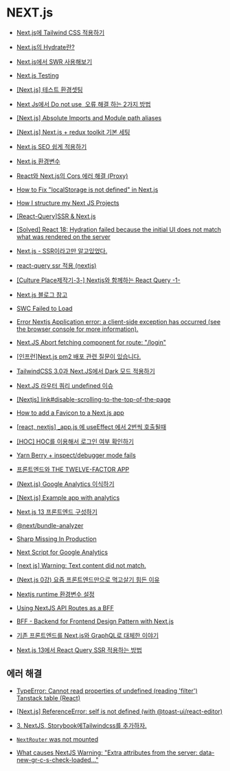 # NEXT.js

- [Next.js에 Tailwind CSS 적용하기](https://geonlee.tistory.com/235?category=371229)

- [Next.js의 Hydrate란?](https://helloinyong.tistory.com/315)

- [Next.js에서 SWR 사용해보기](https://kimsangyeon-github-io.vercel.app/blog/2022-02-23-swr-using-in-next)

- [Next.js Testing](https://nextjs.org/docs/testing)

- [[Next.js] 테스트 환경셋팅](https://dev-yakuza.posstree.com/ko/react/nextjs/test/)

- [Next Js에서 Do not use <img> 오류 해결 하는 2가지 방법](https://codemasterkimc.tistory.com/64)

- [[Next.js] Absolute Imports and Module path aliases](https://nextjs.org/docs/advanced-features/module-path-aliases)

- [[Next.js] Next.js + redux toolkit 기본 세팅](https://cotak.tistory.com/164)

- [Next.js SEO 쉽게 적용하기](https://kyounghwan01.github.io/blog/React/next/next-seo/)

- [Next.js 환경변수](https://taenami.tistory.com/26)

- [React와 Next.js의 Cors 에러 해결 (Proxy)](https://velog.io/@leehyunho2001/Next.js-Cors-%EC%97%90%EB%9F%AC-%ED%95%B4%EA%B2%B0-Proxy)

- [How to Fix "localStorage is not defined" in Next.js](https://developer.school/snippets/react/localstorage-is-not-defined-nextjs)

- [How I structure my Next JS Projects](https://blog.anurag.tech/how-i-structure-my-next-js-projects)

- [[React-Query]SSR & Next.js](https://react-query-v3.tanstack.com/guides/ssr)

- [[Solved] React 18: Hydration failed because the initial UI does not match what was rendered on the server](https://ittutorialpoint.com/solved-react-18-hydration-failed-because-the-initial-ui-does-not-match-what-was-rendered-on-the-server/)

- [Next.js - SSR이라고만 알고있었다.](https://watermelonlike.tistory.com/entry/Nextjs-%EB%82%98%EB%8A%94-%EA%B7%B8%EC%A0%80-SSR%EC%9D%B8%EC%A4%84%EB%A7%8C-%EC%95%8C%EA%B3%A0-%EC%9E%88%EC%97%88%EB%8B%A4)

- [react-query ssr 적용 (nextjs)](https://velog.io/@devgosunman/react-query-ssr-%EC%A0%81%EC%9A%A9-nextjs)

- [[Culture Place제작기-3-] Nextjs와 함께하는 React Query -1-](https://velog.io/@familyman80/Culture-Place%EC%A0%9C%EC%9E%91%EA%B8%B0-3-Nextjs%EC%99%80-%ED%95%A8%EA%BB%98%ED%95%98%EB%8A%94-React-Query-1-)

- [Next.js 블로그 참고](https://miryang.dev/blog/build-blog-with-nextjs)

- [SWC Failed to Load](https://nextjs.org/docs/messages/failed-loading-swc)

- [Error Nextjs Application error: a client-side exception has occurred (see the browser console for more information).](https://github.com/diegomura/react-pdf/issues/2053)

- [Next.JS Abort fetching component for route: "/login"](https://stackoverflow.com/questions/73343986/next-js-abort-fetching-component-for-route-login)

- [[인프런]Next.js pm2 배포 관련 질문이 있습니다.](https://www.inflearn.com/questions/381350/next-js-pm2-%EB%B0%B0%ED%8F%AC-%EA%B4%80%EB%A0%A8-%EC%A7%88%EB%AC%B8%EC%9D%B4-%EC%9E%88%EC%8A%B5%EB%8B%88%EB%8B%A4)

- [TailwindCSS 3.0과 Next.JS에서 Dark 모드 적용하기](https://cpro95.tistory.com/663)

- [Next.JS 라우터 쿼리 undefined 이슈](https://velog.io/@wlgns2223/Next.JS-%EB%9D%BC%EC%9A%B0%ED%84%B0-%EC%BF%BC%EB%A6%AC-undefined-%EC%9D%B4%EC%8A%88)

- [[Nextjs] link#disable-scrolling-to-the-top-of-the-page](https://nextjs.org/docs/api-reference/next/link#disable-scrolling-to-the-top-of-the-page)

- [How to add a Favicon to a Next.js app](https://www.slingacademy.com/article/how-to-add-a-favicon-to-a-next-js-app/)

- [[react, nextjs] \_app.js 에 useEffect 에서 2번씩 호출될때](https://lemontia.tistory.com/1070)

- [[HOC] HOC를 이용해서 로그인 여부 확인하기](https://velog.io/@e_juhee/HOC)

- [Yarn Berry + inspect/debugger mode fails](https://github.com/vercel/next.js/issues/21270)

- [프론트엔드와 THE TWELVE-FACTOR APP](https://fe-developers.kakaoent.com/2021/211125-create-12factor-app-with-nextjs/)

- [(Next.js) Google Analytics 이식하기](https://velog.io/@yunsungyang-omc/Next.js-Google-Analystics-%EC%9D%B4%EC%8B%9D%ED%95%98%EA%B8%B0)

- [[Next.js] Example app with analytics](https://github.com/vercel/next.js/tree/canary/examples/with-google-analytics)

- [Next.js 13 프론트엔드 구성하기](https://velog.io/@gwak2837/Next.js-13-%ED%94%84%EB%A1%A0%ED%8A%B8%EC%97%94%EB%93%9C-%EA%B5%AC%EC%84%B1%ED%95%98%EA%B8%B0)

- [@next/bundle-analyzer](https://velog.io/@leehyunho2001/nextbundle-analyze)

- [Sharp Missing In Production](https://nextjs.org/docs/messages/sharp-missing-in-production)

- [Next Script for Google Analytics](https://nextjs.org/docs/messages/next-script-for-ga)

- [[next js] Warning: Text content did not match.](https://velog.io/@otterji/next-js-Warning-Text-content-did-not-match.-Server-foo-Client-foo)

- [(Next.js 0강) 요즘 프론트엔드만으로 먹고살기 힘든 이유](https://www.youtube.com/watch?v=jYJ3ygUfPrU)

- [Nextjs runtime 환경변수 설정](https://flowergeoji.me/react/nextjs-dynamic-env/)

- [Using NextJS API Routes as a BFF](https://medium.com/codex/using-nextjs-api-routes-as-a-bff-4c5065d2dbae)

- [BFF - Backend for Frontend Design Pattern with Next.js](https://dev.to/adelhamad/bff-backend-for-frontend-design-pattern-with-nextjs-3od0)

- [기존 프론트엔드를 Next.js와 GraphQL로 대체한 이야기](https://m.blog.naver.com/jasonrewriter/222166352512)

- [Next.js 13에서 React Query SSR 적용하는 방법](https://velog.io/@ckstn0777/Next.js-13에서-React-Query-SSR-적용하는-방법)

## 에러 해결

- [TypeError: Cannot read properties of undefined (reading 'filter') Tanstack table (React)](https://stackoverflow.com/questions/74836833/typeerror-cannot-read-properties-of-undefined-reading-filter-tanstack-table)

- [[Next.js] ReferenceError: self is not defined (with @toast-ui/react-editor)](https://velog.io/@dngur9801/Next.js-ReferenceError-self-is-not-defined-with-toast-uireact-editor)

- [3. NextJS, Storybook에Tailwindcss를 추가하자.](https://velog.io/@jihyeonjeong11/2.-NextJS-프로젝트에-Storybook과-Tailwindcss를-추가하자)

- [`NextRouter` was not mounted](https://nextjs.org/docs/messages/next-router-not-mounted)

- [What causes NextJS Warning: "Extra attributes from the server: data-new-gr-c-s-check-loaded..."](https://stackoverflow.com/questions/75337953/what-causes-nextjs-warning-extra-attributes-from-the-server-data-new-gr-c-s-c)
